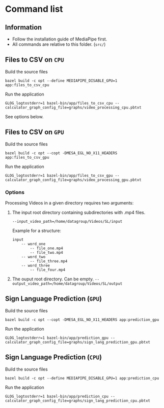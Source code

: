 # Command list

## Information

- Follow the installation guide of MediaPipe first.
- All commands are relative to this folder. (`src/`)

## Files to CSV on `CPU`

Build the source files

`bazel build -c opt --define MEDIAPIPE_DISABLE_GPU=1 app:files_to_csv_cpu`

Run the application

`GLOG_logtostderr=1 bazel-bin/app/files_to_csv_cpu --calculator_graph_config_file=graphs/video_processing_cpu.pbtxt`

See options below.

## Files to CSV on `GPU`

Build the source files

`bazel build -c opt --copt -DMESA_EGL_NO_X11_HEADERS app:files_to_csv_gpu`

Run the application

`GLOG_logtostderr=1 bazel-bin/app/files_to_csv_gpu --calculator_graph_config_file=graphs/video_processing_gpu.pbtxt`

### Options

Processing Videos in a given directory requires two arguments:

1. The input root directory containing subdirectories with .mp4 files. 

   `--input_video_path=/home/datagroup/Videos/SL/input`

   Example for a structure:

    ```none
    input
        -- word_one
            -- file_one.mp4
            -- file_two.mp4
        -- word_two
            -- file_three.mp4
        -- word_three
            -- file_four.mp4
    ```

2. The ouput root directory. Can be empty.
   `--output_video_path=/home/datagroup/Videos/SL/output`

## Sign Language Prediction (`GPU`)

Build the source files

`bazel build -c opt --copt -DMESA_EGL_NO_X11_HEADERS app:prediction_gpu`

Run the application

`GLOG_logtostderr=1 bazel-bin/app/prediction_gpu --calculator_graph_config_file=graphs/sign_lang_prediction_gpu.pbtxt`

## Sign Language Prediction (`CPU`)

Build the source files

`bazel build -c opt --define MEDIAPIPE_DISABLE_GPU=1 app:prediction_cpu`

Run the application

`GLOG_logtostderr=1 bazel-bin/app/prediction_cpu --calculator_graph_config_file=graphs/sign_lang_prediction_cpu.pbtxt`
